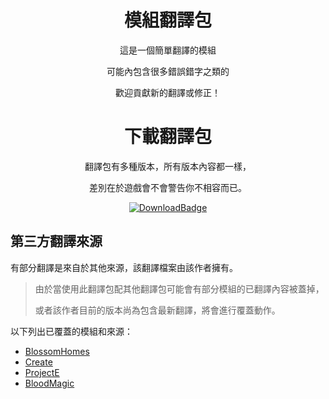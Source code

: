 <!-- markdownlint-configure-file {
  "MD033": false,
  "MD041": false
} -->

<div align="center">

# 模組翻譯包

這是一個簡單翻譯的模組

可能內包含很多錯誤錯字之類的

歡迎貢獻新的翻譯或修正！

</div>

<div align="center">

# 下載翻譯包

翻譯包有多種版本，所有版本內容都一樣，

差別在於遊戲會不會警告你不相容而已。

[![DownloadBadge](https://img.shields.io/github/downloads/xMikux/TranslateModPack/total?label=點此下載！&logo=DocuSign&style=for-the-badge)](https://github.com/xMikux/TranslateModPack/releases/tag/latest)

</div>

## 第三方翻譯來源

有部分翻譯是來自於其他來源，該翻譯檔案由該作者擁有。

> 由於當使用此翻譯包配其他翻譯包可能會有部分模組的已翻譯內容被蓋掉，
>
> 或者該作者目前的版本尚為包含最新翻譯，將會進行覆蓋動作。

以下列出已覆蓋的模組和來源：

- [BlossomHomes](https://github.com/BlossomMods/BlossomHomes)
- [Create](https://github.com/Creators-of-Create/Create)
- [ProjectE](https://grant88.pixnet.net/blog/post/43364803)
- [BloodMagic](https://forum.gamer.com.tw/C.php?bsn=18673&snA=197467)
